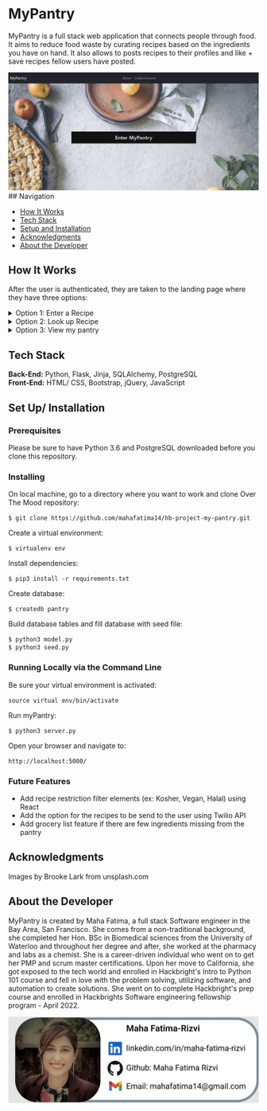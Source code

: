 # MyPantry

MyPantry is a full stack web application that connects people through food. It aims to reduce food waste by curating recipes based on the ingredients you have on hand. It also allows to posts recipes to their profiles and like + save recipes fellow users have posted.

<img src="static/img/Capture-1.JPG">
## Navigation

- [How It Works](#how-it-works)
- [Tech Stack](#tech-stack)
- [Setup and Installation](#setup)
- [Acknowledgments](#acknowledgment)
- [About the Developer](#about-developer)

## <a name="how-it-works"></a>How It Works

After the user is authenticated, they are taken to the landing page where they have three options:


 
<details><summary>Option 1: Enter a Recipe</summary>
<p>

#### This lets the user enter recipes they would like to be saved on their profile. JavaScripts event handlers are used to add quantities in the text boxes that show up after an ingredient is entered.

</p>
</details>

<details><summary>Option 2: Look up Recipe</summary>
<p>

#### This feature lets the user select ingredients they have available in their pantry. A multiselect bar lets the user pick various ingredients at a time and upon clicking search a GET request is made to the server which sends a filter query to the database to render the recipes available for each ingredient. Each request is also saved in the database, by date and ingredients, to give a user an opportunity to revisit their choices. This makes going back to recipes easier

</p>
</details>

<details><summary>Option 3: View my pantry</summary>
<p>

#### This feature leads the profile page where the user is able to see the recipes they have posted, fellow users recipes which they have liked and previous pantry submissions they have made, sorted into a Bootstrap accordion by date stamp.

</p>
</details>

## <a name="tech-stack"></a>Tech Stack

<strong>Back-End:</strong> Python, Flask, Jinja, SQLAlchemy, PostgreSQL<br>
<strong>Front-End:</strong> HTML/ CSS, Bootstrap, jQuery, JavaScript <br>



## <a name="setup"></a>Set Up/ Installation

### Prerequisites

Please be sure to have Python 3.6 and PostgreSQL downloaded before you clone this repository.

### Installing

On local machine, go to a directory where you want to work and clone Over The Mood repository:

```
$ git clone https://github.com/mahafatima14/hb-project-my-pantry.git
```

Create a virtual environment:

```
$ virtualenv env
```

Install dependencies:

```
$ pip3 install -r requirements.txt
```

Create database:

```
$ createdb pantry
```

Build database tables and fill database with seed file:

```
$ python3 model.py
$ python3 seed.py
```

### Running Locally via the Command Line

Be sure your virtual environment is activated:

```
source virtual env/bin/activate

```

Run myPantry:

```
$ python3 server.py
```

Open your browser and navigate to:

```
http://localhost:5000/
```

### Future Features

- Add recipe restriction filter elements (ex: Kosher, Vegan, Halal) using React 
- Add the option for the recipes to be send to the user using Twilio API
- Add grocery list feature if there are few ingredients missing from the pantry

## <a name="acknowledgment"></a>Acknowledgments

Images by Brooke Lark from unsplash.com

## <a name="about-developer"></a>About the Developer

MyPantry is created by Maha Fatima, a full stack Software engineer in the Bay Area, San Francisco. She comes from a non-traditional background, she completed her Hon. BSc in Biomedical sciences from the University of Waterloo and throughout her degree and after, she worked at the pharmacy and labs as a chemist. She is a career-driven individual who went on to get her PMP and scrum master certifications. 
Upon her move to California, she got exposed to the tech world and enrolled in Hackbright's Intro to Python 101 course and fell in love with the problem solving, utilizing software, and automation to create solutions. She went on to complete Hackbright's prep course and enrolled in Hackbrights Software engineering fellowship program - April 2022.

<img src="static/img/contactcard.jpg">


